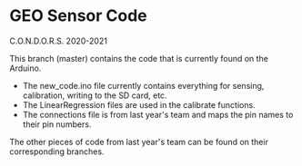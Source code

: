 # GEO Sensor Code
C.O.N.D.O.R.S. 2020-2021

This branch (master) contains the code that is currently found on the Arduino.

* The new_code.ino file currently contains everything for sensing, calibration, writing to the SD card, etc. 
* The LinearRegression files are used in the calibrate functions. 
* The connections file is from last year's team and maps the pin names to their pin numbers.

The other pieces of code from last year's team can be found on their corresponding branches.